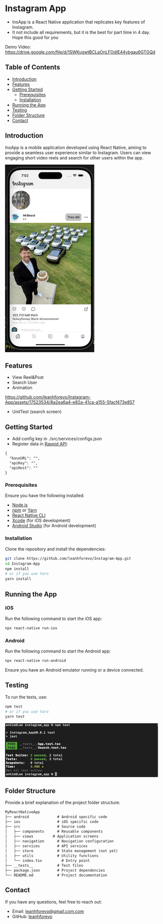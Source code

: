 
# Instagram App

- InsApp is a React Native application that replicates key features of Instagram.
- It not include all requirements, but it is the best for part time in 4 day. Hope this good for you



Demo Video: https://drive.google.com/file/d/1SWKugwtBCLaOnLFOdIE44ybgau6GTGQd
## Table of Contents

- [Introduction](#introduction)
- [Features](#features)
- [Getting Started](#getting-started)
  - [Prerequisites](#prerequisites)
  - [Installation](#installation)
- [Running the App](#running-the-app)
- [Testing](#testing)
- [Folder Structure](#folder-structure)
- [Contact](#contact)

## Introduction

InsApp is a mobile application developed using React Native, aiming to provide a seamless user experience similar to Instagram. Users can view engaging short video reels and search for other users within the app.

![plot](./__screenshot__/home.png)
## Features

- View Reel&Post
- Search User
- Animation
  

https://github.com/leanhforevo/Instagram-App/assets/17523534/8a2ea6a4-e82a-41ca-a155-5facf473e857


- UnitTest (search screen)

## Getting Started
  - Add config key in ./src/services/configs.json
  - Register data in [Rappid API](https://rapidapi.com/social-api1-instagram/api/instagram-scraper-api2): 
  ``` 
  {
    "baseURL": "",
    "apiKey": "",
    "apiHost": ""
  }
  ```

### Prerequisites

Ensure you have the following installed:

- [Node.js](https://nodejs.org/)
- [npm](https://www.npmjs.com/) or [Yarn](https://yarnpkg.com/)
- [React Native CLI](https://reactnative.dev/docs/environment-setup)
- [Xcode](https://developer.apple.com/xcode/) (for iOS development)
- [Android Studio](https://developer.android.com/studio) (for Android development)

### Installation

Clone the repository and install the dependencies:

```sh
git clone https://github.com/leanhforevo/Instagram-App.git
cd Instagram-App
npm install
# or if you use Yarn
yarn install
```

## Running the App

### iOS

Run the following command to start the iOS app:

```sh
npx react-native run-ios
```

### Android

Run the following command to start the Android app:

```sh
npx react-native run-android
```

Ensure you have an Android emulator running or a device connected.

## Testing

To run the tests, use:

```sh
npm test
# or if you use Yarn
yarn test
```
![plot](./__screenshot__/unittest.png)
## Folder Structure

Provide a brief explanation of the project folder structure:

```
MyReactNativeApp
├── android             # Android specific code
├── ios                 # iOS specific code
├── src                 # Source code
│   ├── components      # Reusable components
│   ├── views         # Application screens
│   ├── navigation      # Navigation configuration
│   ├── services        # API services
│   ├── store           # State management (not yet)
│   ├── utils           # Utility functions
│   └── index.tsx         # Entry point
├── __tests__           # Test files
├── package.json        # Project dependencies
└── README.md           # Project documentation
```


## Contact

If you have any questions, feel free to reach out:

- Email: leanhforevo@gmail.com.com
- GitHub: [leanhforevo](https://github.com/leanhforevo)
